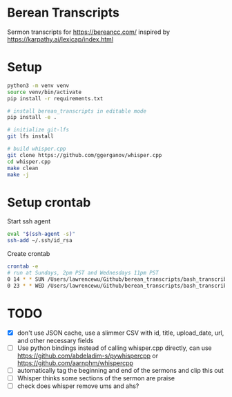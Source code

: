 # Berean Transcripts

Sermon transcripts for <https://bereancc.com/> inspired by <https://karpathy.ai/lexicap/index.html>

# Setup

```bash
python3 -m venv venv
source venv/bin/activate
pip install -r requirements.txt

# install berean_transcripts in editable mode
pip install -e .

# initialize git-lfs
git lfs install

# build whisper.cpp
git clone https://github.com/ggerganov/whisper.cpp
cd whisper.cpp
make clean
make -j
```

# Setup crontab

Start ssh agent

```bash
eval "$(ssh-agent -s)"
ssh-add ~/.ssh/id_rsa
```

Create crontab

```bash
crontab -e
# run at Sundays, 2pm PST and Wednesdays 11pm PST
0 14 * * SUN /Users/lawrencewu/Github/berean_transcripts/bash_transcribe_new_videos.sh >> /Users/lawrencewu/Github/berean_transcripts/crontab_sun.log
0 23 * * WED /Users/lawrencewu/Github/berean_transcripts/bash_transcribe_new_videos.sh >> /Users/lawrencewu/Github/berean_transcripts/crontab_wed.log
```


# TODO

- [x] don't use JSON cache, use a slimmer CSV with id, title, upload_date, url, and other necessary fields
- [ ] Use python bindings instead of calling whisper.cpp directly, can use https://github.com/abdeladim-s/pywhispercpp or https://github.com/aarnphm/whispercpp 
- [ ] automatically tag the beginning and end of the sermons and clip this out
- [ ] Whisper thinks some sections of the sermon are praise
- [ ] check does whisper remove ums and ahs?